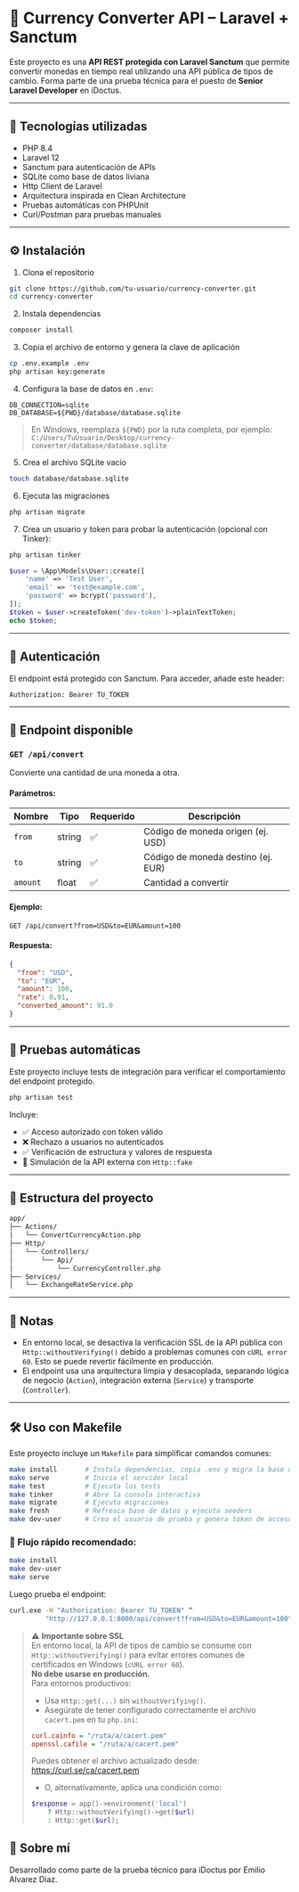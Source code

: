 # 💱 Currency Converter API – Laravel + Sanctum

Este proyecto es una **API REST protegida con Laravel Sanctum** que permite convertir monedas en tiempo real utilizando una API pública de tipos de cambio. Forma parte de una prueba técnica para el puesto de **Senior Laravel Developer** en iDoctus.

---

## 🚀 Tecnologías utilizadas

- PHP 8.4
- Laravel 12
- Sanctum para autenticación de APIs
- SQLite como base de datos liviana
- Http Client de Laravel
- Arquitectura inspirada en Clean Architecture
- Pruebas automáticas con PHPUnit
- Curl/Postman para pruebas manuales

---

## ⚙️ Instalación

1. Clona el repositorio

```bash
git clone https://github.com/tu-usuario/currency-converter.git
cd currency-converter
```

2. Instala dependencias

```bash
composer install
```

3. Copia el archivo de entorno y genera la clave de aplicación

```bash
cp .env.example .env
php artisan key:generate
```

4. Configura la base de datos en `.env`:

```env
DB_CONNECTION=sqlite
DB_DATABASE=${PWD}/database/database.sqlite
```

> En Windows, reemplaza `${PWD}` por la ruta completa, por ejemplo: `C:/Users/TuUsuario/Desktop/currency-converter/database/database.sqlite`

5. Crea el archivo SQLite vacío

```bash
touch database/database.sqlite
```

6. Ejecuta las migraciones

```bash
php artisan migrate
```

7. Crea un usuario y token para probar la autenticación (opcional con Tinker):

```bash
php artisan tinker
```

```php
$user = \App\Models\User::create([
    'name' => 'Test User',
    'email' => 'test@example.com',
    'password' => bcrypt('password'),
]);
$token = $user->createToken('dev-token')->plainTextToken;
echo $token;
```

---

## 🔐 Autenticación

El endpoint está protegido con Sanctum. Para acceder, añade este header:

```
Authorization: Bearer TU_TOKEN
```

---

## 🧪 Endpoint disponible

### `GET /api/convert`

Convierte una cantidad de una moneda a otra.

#### Parámetros:

| Nombre  | Tipo   | Requerido | Descripción                    |
|---------|--------|-----------|--------------------------------|
| `from`  | string | ✅         | Código de moneda origen (ej. USD) |
| `to`    | string | ✅         | Código de moneda destino (ej. EUR) |
| `amount`| float  | ✅         | Cantidad a convertir           |

#### Ejemplo:

```
GET /api/convert?from=USD&to=EUR&amount=100
```

#### Respuesta:

```json
{
  "from": "USD",
  "to": "EUR",
  "amount": 100,
  "rate": 0.91,
  "converted_amount": 91.0
}
```

---

## 🧪 Pruebas automáticas

Este proyecto incluye tests de integración para verificar el comportamiento del endpoint protegido.

```bash
php artisan test
```

Incluye:

- ✅ Acceso autorizado con token válido
- ❌ Rechazo a usuarios no autenticados
- ✅ Verificación de estructura y valores de respuesta
- 🧪 Simulación de la API externa con `Http::fake`

---

## 🧱 Estructura del proyecto

```bash
app/
├── Actions/
│   └── ConvertCurrencyAction.php
├── Http/
│   └── Controllers/
│       └── Api/
│           └── CurrencyController.php
├── Services/
│   └── ExchangeRateService.php
```

---

## 📄 Notas

- En entorno local, se desactiva la verificación SSL de la API pública con `Http::withoutVerifying()` debido a problemas comunes con `cURL error 60`. Esto se puede revertir fácilmente en producción.
- El endpoint usa una arquitectura limpia y desacoplada, separando lógica de negocio (`Action`), integración externa (`Service`) y transporte (`Controller`).


---

## 🛠️ Uso con Makefile

Este proyecto incluye un `Makefile` para simplificar comandos comunes:

```bash
make install       # Instala dependencias, copia .env y migra la base de datos
make serve         # Inicia el servidor local
make test          # Ejecuta los tests
make tinker        # Abre la consola interactiva
make migrate       # Ejecuta migraciones
make fresh         # Refresca base de datos y ejecuta seeders
make dev-user      # Crea el usuario de prueba y genera token de acceso
```

### 🧪 Flujo rápido recomendado:

```bash
make install
make dev-user
make serve
```

Luego prueba el endpoint:

```bash
curl.exe -H "Authorization: Bearer TU_TOKEN" ^
         "http://127.0.0.1:8000/api/convert?from=USD&to=EUR&amount=100"
```



> ⚠️ **Importante sobre SSL**  
> En entorno local, la API de tipos de cambio se consume con `Http::withoutVerifying()` para evitar errores comunes de certificados en Windows (`cURL error 60`).  
> **No debe usarse en producción.**  
> Para entornos productivos:
> - Usa `Http::get(...)` sin `withoutVerifying()`.
> - Asegúrate de tener configurado correctamente el archivo `cacert.pem` en tu `php.ini`:
> ```ini
> curl.cainfo = "/ruta/a/cacert.pem"
> openssl.cafile = "/ruta/a/cacert.pem"
> ```
> Puedes obtener el archivo actualizado desde: https://curl.se/ca/cacert.pem
> - O, alternativamente, aplica una condición como:
> ```php
> $response = app()->environment('local')
>     ? Http::withoutVerifying()->get($url)
>     : Http::get($url);
> ```


## 🙋 Sobre mí

Desarrollado como parte de la prueba técnico para iDoctus por Emilio Alvarez Diaz.

